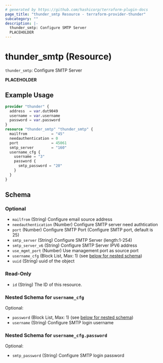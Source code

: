 ```yaml
---
# generated by https://github.com/hashicorp/terraform-plugin-docs
page_title: "thunder_smtp Resource - terraform-provider-thunder"
subcategory: ""
description: |-
  thunder_smtp: Configure SMTP Server
  PLACEHOLDER
---
```


# thunder_smtp (Resource)

`thunder_smtp`: Configure SMTP Server

__PLACEHOLDER__

## Example Usage

```terraform
provider "thunder" {
  address  = var.dut9049
  username = var.username
  password = var.password
}
resource "thunder_smtp" "thunder_smtp" {
  mailfrom           = "45"
  needauthentication = 0
  port               = 45061
  smtp_server        = "160"
  username_cfg {
    username = "3"
    password {
      smtp_password = "20"
    }
  }
}
```

<!-- schema generated by tfplugindocs -->
## Schema

### Optional

- `mailfrom` (String) Configure email source address
- `needauthentication` (Number) Configure SMTP server need authtication
- `port` (Number) Configure SMTP Port (Configure SMTP port, default is 25)
- `smtp_server` (String) Configure SMTP Server (length:1-254)
- `smtp_server_v6` (String) Configure SMTP Server IPV6 address
- `use_mgmt_port` (Number) Use management port as source port
- `username_cfg` (Block List, Max: 1) (see [below for nested schema](#nestedblock--username_cfg))
- `uuid` (String) uuid of the object

### Read-Only

- `id` (String) The ID of this resource.

<a id="nestedblock--username_cfg"></a>
### Nested Schema for `username_cfg`

Optional:

- `password` (Block List, Max: 1) (see [below for nested schema](#nestedblock--username_cfg--password))
- `username` (String) Configure SMTP login username

<a id="nestedblock--username_cfg--password"></a>
### Nested Schema for `username_cfg.password`

Optional:

- `smtp_password` (String) Configure SMTP login password


